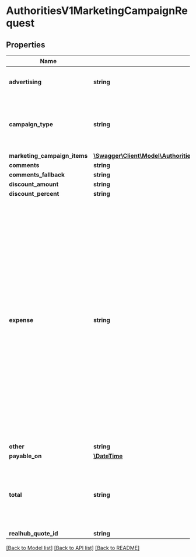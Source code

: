 # AuthoritiesV1MarketingCampaignRequest

## Properties
Name | Type | Description | Notes
------------ | ------------- | ------------- | -------------
**advertising** | **string** | advertising cost of this marketing campaign | [optional] 
**campaign_type** | **string** | Available options are: &#x60;To Be Advised&#x60;, &#x60;Paper Based&#x60;, &#x60;Campaign Track&#x60;, &#x60;Realhub&#x60; | 
**marketing_campaign_items** | [**\Swagger\Client\Model\AuthoritiesV1MarketingCampaignItemRequest[]**](AuthoritiesV1MarketingCampaignItemRequest.md) |  | [optional] 
**comments** | **string** |  | [optional] 
**comments_fallback** | **string** |  | [optional] 
**discount_amount** | **string** |  | [optional] 
**discount_percent** | **string** |  | [optional] 
**expense** | **string** | Available options are: &#x60;Signing of this Authority&#x60;, &#x60;Written request&#x60;, &#x60;Specific Date&#x60;, &#x60;Signing of this Form 6&#x60;, &#x60;Signing of this Agency Agreement&#x60;, &#x60;Upon Invoice or Account&#x60;, &#x60;Prior to the commencement of marketing campaign&#x60;, &#x60;On Settlement or Withdrawal whichever occurs first&#x60;, &#x60;Vendor to pay through Campaign Agent v2&#x60;, &#x60;Vendor to pay through Market Now&#x60;, &#x60;Vendor to pay through Rello&#x60;, &#x60;Vendor to pay through List Ready&#x60; | [optional] 
**other** | **string** |  | [optional] 
**payable_on** | [**\DateTime**](\DateTime.md) |  | [optional] 
**total** | **string** | Total cost of this marketing campaign. Total of the items cost if there are items or (advertising + other) cost for other types | [optional] 
**realhub_quote_id** | **string** |  | [optional] 

[[Back to Model list]](../../README.md#documentation-for-models) [[Back to API list]](../../README.md#documentation-for-api-endpoints) [[Back to README]](../../README.md)

